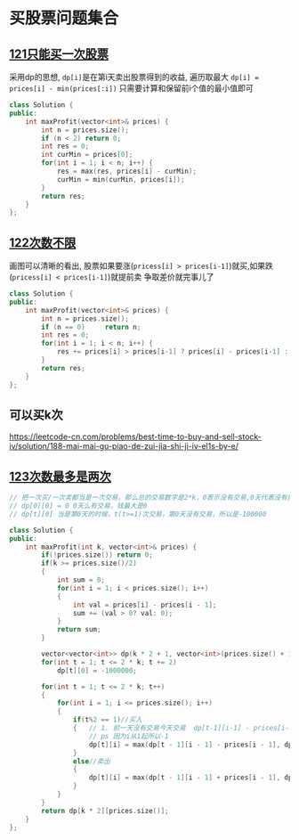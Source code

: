 # 买股票问题集合

## [121只能买一次股票](https://leetcode-cn.com/problems/best-time-to-buy-and-sell-stock/)

采用dp的思想, `dp[i]`是在第i天卖出股票得到的收益, 遍历取最大
`dp[i] = prices[i] - min(prices[:i])`
只需要计算和保留前i个值的最小值即可
``` C++
class Solution {
public:
    int maxProfit(vector<int>& prices) {
        int n = prices.size();
        if (n < 2) return 0;
        int res = 0;
        int curMin = prices[0];
        for(int i = 1; i < n; i++) {
            res = max(res, prices[i] - curMin);
            curMin = min(curMin, prices[i]);
        }
        return res;
    }
};
```
## [122次数不限](https://leetcode-cn.com/problems/best-time-to-buy-and-sell-stock-ii/)
画图可以清晰的看出, 股票如果要涨(`pricess[i] > prices[i-1]`)就买,如果跌(`pricess[i] < prices[i-1]`)就提前卖
争取差价就完事儿了
``` C++
class Solution {
public:
    int maxProfit(vector<int>& prices) {
        int n = prices.size();
        if (n == 0)     return n;
        int res = 0;
        for(int i = 1; i < n; i++) {
            res += prices[i] > prices[i-1] ? prices[i] - prices[i-1] : 0;
        }
        return res;
    }
};
```

## 可以买k次 
https://leetcode-cn.com/problems/best-time-to-buy-and-sell-stock-iv/solution/188-mai-mai-gu-piao-de-zui-jia-shi-ji-iv-el1s-by-e/

## [123次数最多是两次](https://leetcode-cn.com/problems/best-time-to-buy-and-sell-stock-iii/solution/)
``` C++
// 把一次买/一次卖都当是一次交易，那么总的交易数字是2*k，0表示没有交易,0天代表没有股票
// dp[0][0] = 0 0天么有交易，钱最大是0
// dp[t][0] 当是第0天的时候，t(t>=1)次交易，第0天没有交易，所以是-100000

class Solution {
public:
    int maxProfit(int k, vector<int>& prices) {
        if(!prices.size()) return 0;
        if(k >= prices.size()/2)
        {
            int sum = 0;
            for(int i = 1; i < prices.size(); i++)
            {
                int val = prices[i] - prices[i - 1];
                sum += (val > 0? val: 0);
            }
            return sum;
        }

        vector<vector<int>> dp(k * 2 + 1, vector<int>(prices.size() + 1, 0));
        for(int t = 1; t <= 2 * k; t += 2)
            dp[t][0] = -1000000;

        for(int t = 1; t <= 2 * k; t++)
        {
            for(int i = 1; i <= prices.size(); i++)
            {
                if(t%2 == 1)//买入
                {   // 1. 前一天没有交易今天交易  dp[t-1][i-1] - prices[i-1] 或者前一天就t次交易了
                    // ps 因为i从1起所以-1
                    dp[t][i] = max(dp[t - 1][i - 1] - prices[i - 1], dp[t][i - 1]);
                }
                else//卖出
                {
                    dp[t][i] = max(dp[t - 1][i - 1] + prices[i - 1], dp[t][i - 1]);
                }
            }
        }
        return dp[k * 2][prices.size()];
    }
};
```